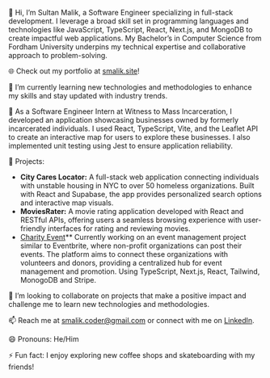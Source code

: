 👋 Hi, I’m Sultan Malik, a Software Engineer specializing in full-stack development. I leverage a broad skill set in programming languages and technologies like JavaScript, TypeScript, React, Next.js, and MongoDB to create impactful web applications. My Bachelor’s in Computer Science from Fordham University underpins my technical expertise and collaborative approach to problem-solving.

🌐 Check out my portfolio at [smalik.site](https://smalik.site/)!

🌱 I’m currently learning new technologies and methodologies to enhance my skills and stay updated with industry trends.

💼 As a Software Engineer Intern at Witness to Mass Incarceration, I developed an application showcasing businesses owned by formerly incarcerated individuals. I used React, TypeScript, Vite, and the Leaflet API to create an interactive map for users to explore these businesses. I also implemented unit testing using Jest to ensure application reliability.

🚀 Projects:
- **City Cares Locator:** A full-stack web application connecting individuals with unstable housing in NYC to over 50 homeless organizations. Built with React and Supabase, the app provides personalized search options and interactive map visuals.
- **MoviesRater:** A movie rating application developed with React and RESTful APIs, offering users a seamless browsing experience with user-friendly interfaces for rating and reviewing movies.
- [Charity Event](https://github.com/SultanMalik1/CharityEvent)**   Currently working on an event management project similar to Eventbrite, where non-profit organizations can post their events. The platform aims to connect these organizations with volunteers and donors, providing a centralized hub for event management and promotion. Using TypeScript, Next.js, React, Tailwind, MonogoDB and Stripe.


👯 I’m looking to collaborate on projects that make a positive impact and challenge me to learn new technologies and methodologies.

📫 Reach me at [smalik.coder@gmail.com](mailto:smalik.coder@gmail.com) or connect with me on [LinkedIn](https://www.linkedin.com/in/smalikk/).

😄 Pronouns: He/Him

⚡ Fun fact: I enjoy exploring new coffee shops and skateboarding with my friends!

